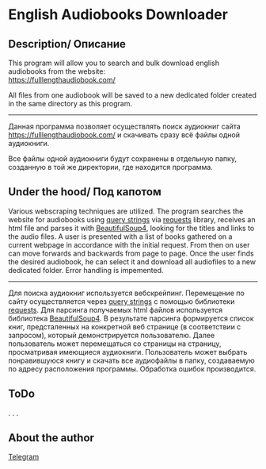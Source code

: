 # English Audiobooks Downloader

## Description/ Описание

This program will allow you to search and bulk download english audiobooks from the website:  
https://fulllengthaudiobook.com/

All files from one audiobook will be saved to a new dedicated folder created in the same
directory as this program.
___

Данная программа позволяет осуществлять поиск аудиокниг сайта https://fulllengthaudiobook.com/ и скачивать сразу всё файлы одной аудиокниги.

Все файлы одной аудиокниги будут сохранены в отдельную папку, созданную в той же директории, где находится программа.


## Under the hood/ Под капотом
Various webscraping techniques are utilized.
The program searches the website for audiobooks using [query strings](https://en.wikipedia.org/wiki/Query_string) via [requests](https://requests.readthedocs.io/en/latest/) library, receives an html file and parses it with [BeautifulSoup4](https://beautiful-soup-4.readthedocs.io/en/latest/), looking for the titles and links to the audio files. A user is presented with a list of books gathered on a current webpage in accordance with the initial request. From then on user can move forwards and backwards from page to page. Once the user finds the desired audiobook, he can select it and download all audiofiles to a new dedicated folder. Error handling is impemented.
___
Для поиска аудиокниг используется вебскрейпинг. Перемещение по сайту осуществляется через [query strings](https://en.wikipedia.org/wiki/Query_string) с помощью библиотеки [requests](https://requests.readthedocs.io/en/latest/). Для парсинга получаемых html файлов используется библиотека [BeautifulSoup4](https://beautiful-soup-4.readthedocs.io/en/latest/). В результате парсинга формируется список книг, предсталенных на конкретной веб странице (в соответствии с запросом), который демонстрируется пользователю. Далее пользователь может перемещаться со страницы на страницу, просматривая имеющиеся аудиокниги. Пользователь может выбрать понравившуюся книгу и скачать все аудиофайлы в папку, создаваемую по адресу расположения программы. Обработка ошибок производится.


## ToDo
. . .  

## About the author
[Telegram](https://t.me/idoubledareu31)  
